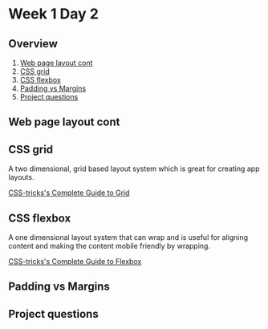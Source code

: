 # Week 1 Day 2

## Overview
1. [Web page layout cont](#web-page-layout-cont)
2. [CSS grid](#css-grid)
3. [CSS flexbox](#css-flexbox)
4. [Padding vs Margins](#padding-vs-margins)
5. [Project questions](#project-questions)

## Web page layout cont

## CSS grid
A two dimensional, grid based layout system which is great for creating app layouts.

[CSS-tricks's Complete Guide to Grid ](https://css-tricks.com/snippets/css/complete-guide-grid/)

## CSS flexbox
A one dimensional layout system that can wrap and is useful for aligning content and making the content mobile friendly by wrapping.

[CSS-tricks's Complete Guide to Flexbox](https://css-tricks.com/snippets/css/a-guide-to-flexbox/)

## Padding vs Margins

## Project questions